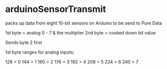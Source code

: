 # arduinoSensorTransmit
packs up data from eight 10-bit sensors on Arduino to be send to Pure Data

1st byte = analog 0 - 7 & the multiplier
2nd byte = cooked down bit value

Sends byte 2 first 



1st byte ranges for analog inputs:

128 = 0
144 = 1
160 = 2
176 = 3
192 = 4
208 = 5
224 = 6
240 = 7